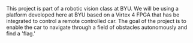 This project is part of a robotic vision class at BYU. We will be using a platform developed here at BYU based on a Virtex 4 FPGA that has be integrated to control a remote controlled car. The goal of the project is to enable the car to navigate through a field of obstacles autonomously and find a 'flag.'